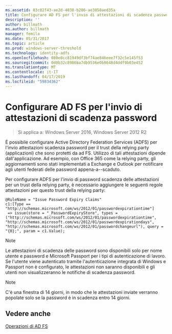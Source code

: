 ```yaml
---
ms.assetid: 03c82f43-ae2d-4038-b286-ae3858aed35a
title: Configurare AD FS per l'invio di attestazioni di scadenza password
description: ''
author: billmath
ms.author: billmath
manager: femila
ms.date: 05/31/2017
ms.topic: article
ms.prod: windows-server-threshold
ms.technology: identity-adfs
ms.openlocfilehash: 080e8cc81949df3bf74ae846eee7f32c5e145f53
ms.sourcegitcommit: 0d0b32c8986ba7db9536e0b8648d4ddf9b03e452
ms.translationtype: MT
ms.contentlocale: it-IT
ms.lasthandoff: 04/17/2019
ms.locfileid: "59834362"
---
```

# <a name="configure-ad-fs-to-send-password-expiry-claims"></a>Configurare AD FS per l'invio di attestazioni di scadenza password

>Si applica a: Windows Server 2016, Windows Server 2012 R2

È possibile configurare Active Directory Federation Services (ADFS) per l'invio attestazioni scadenza password per il trust della relying party (applicazioni) che sono protetti da ad FS. Utilizzo di tali attestazioni dipende dall'applicazione. Ad esempio, con Office 365 come la relying party, gli aggiornamenti sono stati implementati a Exchange e Outlook per notificare agli utenti federati delle password appena-a--scaduto.

Per configurare ADFS per l'invio di password scadenza delle attestazioni per un trust della relying party, è necessario aggiungere le seguenti regole attestazioni per questo trust della relying party:

```
@RuleName = "Issue Password Expiry Claims"
c1:[Type == "http://schemas.microsoft.com/ws/2012/01/passwordexpirationtime"]
 => issue(store = "_PasswordExpiryStore", types = ("http://schemas.microsoft.com/ws/2012/01/passwordexpirationtime", "http://schemas.microsoft.com/ws/2012/01/passwordexpirationdays", "http://schemas.microsoft.com/ws/2012/01/passwordchangeurl"), query = "{0};", param = c1.Value);
```

> [!NOTE]
> Le attestazioni di scadenza delle password sono disponibili solo per nome utente e password e Microsoft Passport per i tipi di autenticazione di lavoro.  Se l'utente viene autenticato tramite l'autenticazione integrata di Windows e Passport non è configurato, le attestazioni non saranno disponibili e gli utenti non visualizzeranno le notifiche di scadenza password.

> [!NOTE]
> C'è una finestra di 14 giorni, in modo che le attestazioni inviate verranno popolate solo se la password è in scadenza entro 14 giorni.

## <a name="see-also"></a>Vedere anche
[Operazioni di AD FS](../../ad-fs/AD-FS-2016-Operations.md)
